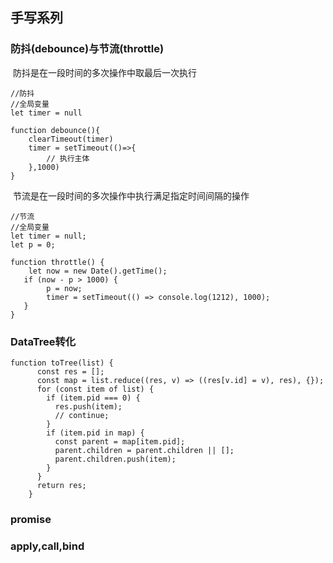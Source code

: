 ## 手写系列

### 防抖(debounce)与节流(throttle)

​	防抖是在一段时间的多次操作中取最后一次执行

```
//防抖 
//全局变量
let timer = null

function debounce(){
	clearTimeout(timer)
	timer = setTimeout(()=>{
		// 执行主体
	},1000)
}
```

​	节流是在一段时间的多次操作中执行满足指定时间间隔的操作

```
//节流
//全局变量
let timer = null;
let p = 0;

function throttle() {
    let now = new Date().getTime();
   if (now - p > 1000) {
        p = now;
        timer = setTimeout(() => console.log(1212), 1000);
   }
}
```

### DataTree转化

```
function toTree(list) {
      const res = [];
      const map = list.reduce((res, v) => ((res[v.id] = v), res), {});
      for (const item of list) {
        if (item.pid === 0) {
          res.push(item);
          // continue;
        }
        if (item.pid in map) {
          const parent = map[item.pid];
          parent.children = parent.children || [];
          parent.children.push(item);
        }
      }
      return res;
    }
```

### promise

### apply,call,bind